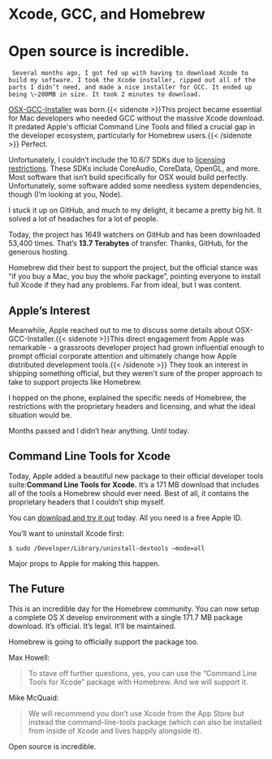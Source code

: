 # Xcode, GCC, and Homebrew

   # Open source is incredible.

     Several months ago, I got fed up with having to download Xcode to build my software. I took the Xcode installer, ripped out all of the parts I didn’t need, and made a nice installer for GCC. It ended up being \~200MB in size. It took 2 minutes to download.

 [OSX\-GCC\-Installer](https://github.com/kennethreitz/osx-gcc-installer/) was born.{{< sidenote >}}This project became essential for Mac developers who needed GCC without the massive Xcode download. It predated Apple's official Command Line Tools and filled a crucial gap in the developer ecosystem, particularly for Homebrew users.{{< /sidenote >}} Perfect.

 Unfortunately, I couldn’t include the 10\.6/7 SDKs due to [licensing restrictions](http://www.amazon.com/gp/product/0596517963/ref=as_li_ss_tl?ie=UTF8&amp;tag=bookforkind-20&amp;linkCode=as2&amp;camp=1789&amp;creative=390957&amp;creativeASIN=0596517963). These SDKs include CoreAudio, CoreData, OpenGL, and more. Most software that isn’t build specifically for OSX would build perfectly. Unfortunately, some software added some needless system dependencies, though (I’m looking at you, Node).

 I stuck it up on GitHub, and much to my delight, it became a pretty big hit. It solved a lot of headaches for a lot of people.

 Today, the project has 1649 watchers on GitHub and has been downloaded 53,400 times. That’s **13\.7 Terabytes** of transfer. Thanks, GitHub, for the generous hosting.

 Homebrew did their best to support the project, but the official stance was “if you buy a Mac, you buy the whole package”, pointing everyone to install full Xcode if they had any problems. Far from ideal, but I was content.

 ## Apple’s Interest

 Meanwhile, Apple reached out to me to discuss some details about OSX\-GCC\-Installer.{{< sidenote >}}This direct engagement from Apple was remarkable - a grassroots developer project had grown influential enough to prompt official corporate attention and ultimately change how Apple distributed development tools.{{< /sidenote >}} They took an interest in shipping something official, but they weren't sure of the proper approach to take to support projects like Homebrew.

 I hopped on the phone, explained the specific needs of Homebrew, the restrictions with the proprietary headers and licensing, and what the ideal situation would be.

 Months passed and I didn’t hear anything. Until today.

 ## Command Line Tools for Xcode

 Today, Apple added a beautiful new package to their official developer tools suite:**Command Line Tools for Xcode.** It’s a 171 MB download that includes all of the tools a Homebrew should ever need. Best of all, it contains the proprietary headers that I couldn’t ship myself.

 You can [download and try it out](http://developer.apple.com/downloads) today. All you need is a free Apple ID.

 You’ll want to uninstall Xcode first:

 
```
$ sudo /Developer/Library/uninstall-devtools —mode=all
```
 Major props to Apple for making this happen.

 ## The Future

 This is an incredible day for the Homebrew community. You can now setup a complete OS X develop environment with a single 171\.7 MB package download. It’s official. It’s legal. It’ll be maintained.

 Homebrew is going to officially support the package too.

 Max Howell:

 
> To stave off further questions, yes, you can use the “Command Line Tools for Xcode” package with Homebrew. And we will support it.

 Mike McQuaid:

 
> We will recommend you don’t use Xcode from the App Store but instead the command\-line\-tools package (which can also be installed from inside of Xcode and lives happily alongside it).

 Open source is incredible.

     